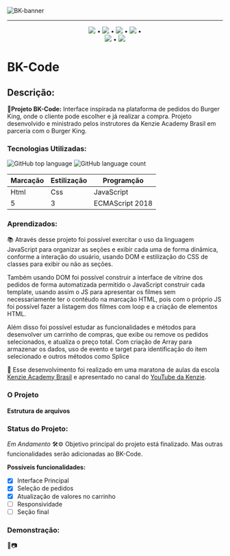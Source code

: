 ![BK-banner](https://user-images.githubusercontent.com/98659450/178062474-ccadee2a-4395-4b18-962e-3d08d3058eff.png)
***

<div align="center">

 [![](https://img.shields.io/badge/🔗-Sobre-orange)](#Descrição) • [![](https://img.shields.io/badge/🔗-Tecnologias%20Utilizadas-orange)](#Tecnologias-Utilizadas) • [![](https://img.shields.io/badge/🔗-Objetivos-orange)](#Aprendizados) • [![](https://img.shields.io/badge/🔗-O%20Projeto-orange)](#O-Projeto) •  
 [![](https://img.shields.io/badge/🔗-Status-orange)](#Status-do-Projeto) • [![](https://img.shields.io/badge/🔗-Demonstração-orange)](#Demonstração) 

</div>

# BK-Code
 ## Descrição:
 **🔗Projeto BK-Code:** Interface inspirada na plataforma de pedidos do Burger King, onde o cliente pode escolher e já realizar a compra. Projeto desenvolvido e ministrado pelos instrutores da Kenzie Academy Brasil em parceria com o Burger King.

 ### Tecnologias Utilizadas:

 ![GitHub top language](https://img.shields.io/github/languages/top/JessicaSaantos/BK-Code?style=plastic)
 ![GitHub language count](https://img.shields.io/github/languages/count/JessicaSaantos/BK-Code?style=plastic)
 
Marcação | Estilização | Programção
---|---|---
Html | Css | JavaScript
5 | 3 | ECMAScript 2018

### Aprendizados:
<p> 📚 Através desse projeto foi possível exercitar o uso da linguagem JavaScript para organizar as seções e exibir cada uma de forma dinâmica, conforme a interação do usuário, usando DOM e estilização do CSS de classes para exibir ou não as seções.</p> 
<p> Também usando DOM foi possível construir a interface de vitrine dos pedidos de forma automatizada permitido o JavaScript construir cada template, usando assim o JS para apresentar os filmes sem necessariamente ter o contéudo na marcação HTML, pois com o próprio JS foi possível fazer a listagem dos filmes com loop e a criação de elementos HTML. </p>
<p> Além disso foi possível estudar as funcionalidades e métodos para desenvolver um carrinho de compras, que exibe ou remove os pedidos selecionados, e atualiza o preço total. Com criação de Array para armazenar os dados, uso de evento e target para identificação do item selecionado e outros métodos como Splice  </p>
<p>
    🔗 Esse desenvolvimento foi realizado em uma maratona de aulas da escola <a href="https://kenzie.com.br/" rel="nofollow">Kenzie Academy Brasil</a> e apresentado no canal do <a href="https://www.youtube.com/c/KenzieAcademyBrasil">YouTube da Kenzie</a>.
</p>

### O Projeto

#### Estrutura de arquivos

### Status do Projeto: 
*Em Andamento* 🛠️⚙️
Objetivo principal do projeto está finalizado. Mas outras funcionalidades serão adicionadas ao BK-Code.

**Possíveis funcionalidades:**
 - [x] Interface Principal
 - [x] Seleção de pedidos
 - [x] Atualização de valores no carrinho
 - [ ] Responsividade
 - [ ] Seção final

 ### Demonstração: 
🎥📷
